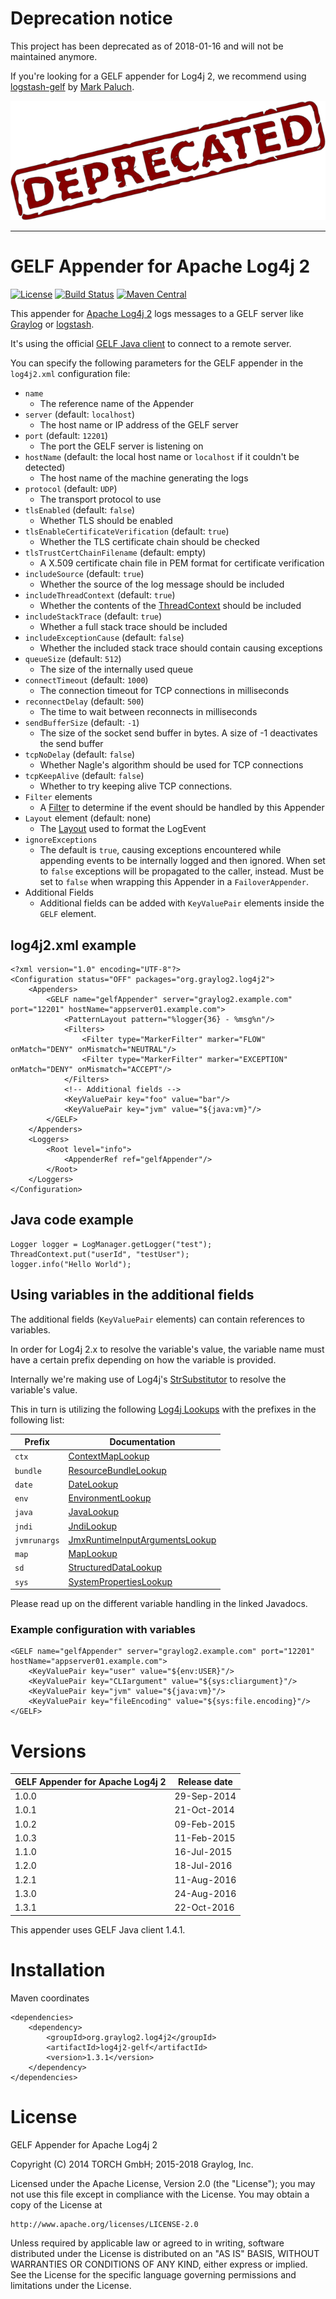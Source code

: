 # Deprecation notice

This project has been deprecated as of 2018-01-16 and will not be maintained anymore.

If you're looking for a GELF appender for Log4j 2, we recommend using [logstash-gelf](https://github.com/mp911de/logstash-gelf/) by [Mark Paluch](https://github.com/mp911de).

![DEPRECATED](deprecated.png)

---

# GELF Appender for Apache Log4j 2
[![License](https://img.shields.io/github/license/graylog-labs/log4j2-gelf.svg?maxAge=2592000)](LICENSE.txt)
[![Build Status](https://travis-ci.org/graylog-labs/log4j2-gelf.svg?branch=master)](https://travis-ci.org/graylog-labs/log4j2-gelf)
[![Maven Central](https://img.shields.io/maven-central/v/org.graylog2.log4j2/log4j2-gelf.svg?maxAge=2592000)](http://mvnrepository.com/artifact/org.graylog2.log4j2/log4j2-gelf)

This appender for [Apache Log4j 2](https://logging.apache.org/log4j/2.x/) logs messages to a GELF server like [Graylog](https://www.graylog.org) or [logstash](http://logstash.net).

It's using the official [GELF Java client](https://graylog2.github.io/gelfclient/) to connect to a remote server.

You can specify the following parameters for the GELF appender in the `log4j2.xml` configuration file:

* `name`
  * The reference name of the Appender
* `server` (default: `localhost`)
  * The host name or IP address of the GELF server
* `port` (default: `12201`)
  * The port the GELF server is listening on
* `hostName` (default: the local host name or `localhost` if it couldn't be detected)
  * The host name of the machine generating the logs
* `protocol` (default: `UDP`)
  * The transport protocol to use
* `tlsEnabled` (default: `false`)
  * Whether TLS should be enabled
* `tlsEnableCertificateVerification` (default: `true`)
  * Whether the TLS certificate chain should be checked
* `tlsTrustCertChainFilename`  (default: empty)
  * A X.509 certificate chain file in PEM format for certificate verification
* `includeSource` (default: `true`)
  * Whether the source of the log message should be included
* `includeThreadContext` (default: `true`)
  * Whether the contents of the [ThreadContext](https://logging.apache.org/log4j/2.x/manual/thread-context.html) should be included
* `includeStackTrace` (default: `true`)
  * Whether a full stack trace should be included
* `includeExceptionCause` (default: `false`)
  * Whether the included stack trace should contain causing exceptions
* `queueSize` (default: `512`)
  * The size of the internally used queue
* `connectTimeout` (default: `1000`)
  * The connection timeout for TCP connections in milliseconds
* `reconnectDelay` (default: `500`)
  * The time to wait between reconnects in milliseconds
* `sendBufferSize` (default: `-1`)
  * The size of the socket send buffer in bytes. A size of -1 deactivates the send buffer
* `tcpNoDelay` (default: `false`)
  * Whether Nagle's algorithm should be used for TCP connections
* `tcpKeepAlive` (default: `false`)
  * Whether to try keeping alive TCP connections.
* `Filter` elements
  * A [Filter](https://logging.apache.org/log4j/2.x/manual/filters.html) to determine if the event should be handled by this Appender
* `Layout` element (default: none)
  * The [Layout](https://logging.apache.org/log4j/2.x/manual/layouts.html) used to format the LogEvent
* `ignoreExceptions`
  * The default is `true`, causing exceptions encountered while appending events to be internally logged and then ignored. When set to `false` exceptions will be propagated to the caller, instead. Must be set to `false` when wrapping this Appender in a `FailoverAppender`.
* Additional Fields
  * Additional fields can be added with `KeyValuePair` elements inside the `GELF` element.

## log4j2.xml example

    <?xml version="1.0" encoding="UTF-8"?>
    <Configuration status="OFF" packages="org.graylog2.log4j2">
        <Appenders>
            <GELF name="gelfAppender" server="graylog2.example.com" port="12201" hostName="appserver01.example.com">
                <PatternLayout pattern="%logger{36} - %msg%n"/>
                <Filters>
                    <Filter type="MarkerFilter" marker="FLOW" onMatch="DENY" onMismatch="NEUTRAL"/>
                    <Filter type="MarkerFilter" marker="EXCEPTION" onMatch="DENY" onMismatch="ACCEPT"/>
                </Filters>
                <!-- Additional fields -->
                <KeyValuePair key="foo" value="bar"/>
                <KeyValuePair key="jvm" value="${java:vm}"/>                
            </GELF>
        </Appenders>
        <Loggers>
            <Root level="info">
                <AppenderRef ref="gelfAppender"/>
            </Root>
        </Loggers>
    </Configuration>


## Java code example

    Logger logger = LogManager.getLogger("test");
    ThreadContext.put("userId", "testUser");
    logger.info("Hello World");

## Using variables in the additional fields

The additional fields (`KeyValuePair` elements) can contain references to variables. 

In order for Log4j 2.x to resolve the variable's value, the variable name must have a certain prefix depending on how the variable is provided.

Internally we're making use of Log4j's [StrSubstitutor](https://logging.apache.org/log4j/2.x/log4j-core/apidocs/org/apache/logging/log4j/core/lookup/StrSubstitutor.html) to resolve the variable's value. 

This in turn is utilizing the following [Log4j Lookups](https://logging.apache.org/log4j/2.x/manual/lookups.html) with the prefixes in the following list:

| Prefix       | Documentation                                                                                                                                                      |
| ------------ | ------------------------------------------------------------------------------------------------------------------------------------------------------------------ |
| `ctx`        | [ContextMapLookup](https://logging.apache.org/log4j/2.x/log4j-core/apidocs/org/apache/logging/log4j/core/lookup/ContextMapLookup.html)                             |
| `bundle`     | [ResourceBundleLookup](https://logging.apache.org/log4j/2.x/log4j-core/apidocs/org/apache/logging/log4j/core/lookup/ResourceBundleLookup.html)                     |
| `date`       | [DateLookup](https://logging.apache.org/log4j/2.x/log4j-core/apidocs/org/apache/logging/log4j/core/lookup/DateLookup.html)                                         |
| `env`        | [EnvironmentLookup](https://logging.apache.org/log4j/2.x/log4j-core/apidocs/org/apache/logging/log4j/core/lookup/EnvironmentLookup.html)                           |
| `java`       | [JavaLookup](https://logging.apache.org/log4j/2.x/log4j-core/apidocs/org/apache/logging/log4j/core/lookup/JavaLookup.html)                                         |
| `jndi`       | [JndiLookup](https://logging.apache.org/log4j/2.x/log4j-core/apidocs/org/apache/logging/log4j/core/lookup/JndiLookup.html)                                         |
| `jvmrunargs` | [JmxRuntimeInputArgumentsLookup](https://logging.apache.org/log4j/2.x/log4j-core/apidocs/org/apache/logging/log4j/core/lookup/JmxRuntimeInputArgumentsLookup.html) |
| `map`        | [MapLookup](https://logging.apache.org/log4j/2.x/log4j-core/apidocs/org/apache/logging/log4j/core/lookup/MapLookup.html)                                           |
| `sd`         | [StructuredDataLookup](https://logging.apache.org/log4j/2.x/log4j-core/apidocs/org/apache/logging/log4j/core/lookup/StructuredDataLookup.html)                     |
| `sys`        | [SystemPropertiesLookup](https://logging.apache.org/log4j/2.x/log4j-core/apidocs/org/apache/logging/log4j/core/lookup/SystemPropertiesLookup.html)                 |

Please read up on the different variable handling in the linked Javadocs.

### Example configuration with variables

    <GELF name="gelfAppender" server="graylog2.example.com" port="12201" hostName="appserver01.example.com">
        <KeyValuePair key="user" value="${env:USER}"/>
        <KeyValuePair key="CLIargument" value="${sys:cliargument}"/>
        <KeyValuePair key="jvm" value="${java:vm}"/>
        <KeyValuePair key="fileEncoding" value="${sys:file.encoding}"/>
    </GELF>


# Versions

| GELF Appender for Apache Log4j 2 | Release date |
| -------------------------------- | ------------ |
| 1.0.0                            | 29-Sep-2014  |
| 1.0.1                            | 21-Oct-2014  |
| 1.0.2                            | 09-Feb-2015  |
| 1.0.3                            | 11-Feb-2015  |
| 1.1.0                            | 16-Jul-2015  |
| 1.2.0                            | 18-Jul-2016  |
| 1.2.1                            | 11-Aug-2016  |
| 1.3.0                            | 24-Aug-2016  |
| 1.3.1                            | 22-Oct-2016  |

This appender uses GELF Java client 1.4.1.


# Installation

Maven coordinates

    <dependencies>
        <dependency>
            <groupId>org.graylog2.log4j2</groupId>
            <artifactId>log4j2-gelf</artifactId>
            <version>1.3.1</version>
        </dependency>
    </dependencies>


# License

GELF Appender for Apache Log4j 2

Copyright (C) 2014 TORCH GmbH; 2015-2018 Graylog, Inc.

Licensed under the Apache License, Version 2.0 (the "License");
you may not use this file except in compliance with the License.
You may obtain a copy of the License at

    http://www.apache.org/licenses/LICENSE-2.0

Unless required by applicable law or agreed to in writing, software
distributed under the License is distributed on an "AS IS" BASIS,
WITHOUT WARRANTIES OR CONDITIONS OF ANY KIND, either express or implied.
See the License for the specific language governing permissions and
limitations under the License.
